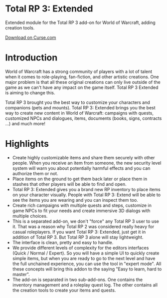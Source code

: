 # Total RP 3: Extended

Extended module for the Total RP 3 add-on for World of Warcraft, adding creation tools.

[Download on Curse.com](https://mods.curse.com/addons/wow/total-rp-3-extended)

# Introduction

World of Warcraft has a strong community of players with a lot of talent when it comes to role-playing, fan-fiction, and other artistic creations. One major problem is that all these original creations can only live outside of the game as we can't have any impact on the game itself. Total RP 3 Extended is aiming to change this.

Total RP 3 brought you the best way to customize your characters and companions (pets and mounts). Total RP 3: Extended brings you the best way to create new content in World of Warcraft: campaigns with quests, customized NPCs and dialogues, items, documents (books, signs, contracts ...) and much more!

# Highlights

- Create highly customizable items and share them securely with other people. When you receive an item from someone, the new security level system will warn you about potentially harmful effects and you can authorize them or not.
- Place items on the ground to get them back later or place them in stashes that other players will be able to find and open.
- Total RP 3: Extended gives you a brand new RP inventory to place items on your character visually. People with Total RP 3: Extend will be able to see the items you are wearing and you can inspect them too.
- Create rich campaigns with multiple quests and steps, customize in game NPCs to fit your needs and create immersive 3D dialogs with multiple choices.
- This is a separated add-on, we don't "force" any Total RP 3 user to use it. That was a reason why Total RP 2 was considered really heavy for casual roleplayers. If you want Total RP 3: Extended, just get it in addition of Total RP 3. But Total RP 3 alone will stay lightweight.
- The interface is clean, pretty and easy to handle.
- We provide different levels of complexity for the editors interfaces (Quick / Normal / Expert). So you will have a simple UI to quickly create simple items, but when you are ready to go to the next level and have the full unchained experience, you can use the tool in "expert mode". All these concepts will bring this addon to the saying "Easy to learn, hard to master".
- The add-on is separated in two sub-add-ons. One contains the inventory management and a roleplay quest log. The other contains all the creation tools to create your items and quests.
